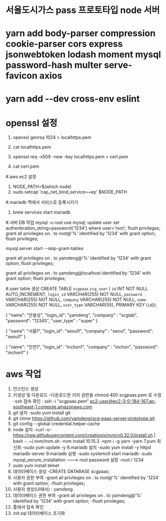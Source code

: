 # 서울도시가스 pass 프로토타입 node 서버

# yarn add body-parser compression cookie-parser cors express jsonwebtoken lodash moment mysql password-hash multer serve-favicon axios

# yarn add --dev cross-env eslint

# openssl 설정
 1. openssl genrsa 1024 > localhttps.pem

 2. cat localhttps.pem

 3. openssl req -x509 -new -key localhttps.pem > cert.pem

 4. cat cert.pem

 #.aws ec2 설정
 1. NODE_PATH=$(which node)
 2. sudo setcap 'cap_net_bind_service=+ep' $NODE_PATH

 #.mariadb 맥에서 서비스로 등록시키기
 1. brew services start mariadb

 #.서버 DB 작업
mysql -u root
use mysql;
update user set authentication_string=password('1234') where user='root';
flush privileges;
grant all privileges on *.* to root@'%' identified by '1234' with grant option;
flush privileges;

mysql.server start --skip-grant-tables

grant all privileges on *.* to yamdeng@'%' identified by '1234' with grant option;
flush privileges;

grant all privileges on *.* to yamdeng@localhost identified by '1234' with grant option;
flush privileges;

#.user table 생성
CREATE TABLE `scgpaas`.`scg_user` (
  `id` INT NOT NULL AUTO_INCREMENT,
  `login_id` VARCHAR(255) NOT NULL,
  `password` VARCHAR(255) NOT NULL,
  `company` VARCHAR(255) NOT NULL,
  `name` VARCHAR(255) NOT NULL,
  `user_type` VARCHAR(55),
  PRIMARY KEY (`id`));



{
  "name": "안용성",
  "login_id": "yamdeng",
  "company" : "scglab",
  "password": "12345",
  "user_type" : "super"
}

{
  "name": "서울1",
  "login_id": "seoul1",
  "company" : "seoul",
  "password": "seoul1"
}

{
  "name": "인천1",
  "login_id": "inchon1",
  "company" : "inchon",
  "password": "inchon1"
}

# aws 작업
 1. 인스턴스 생성
 2. 키생성 및 다운로드
  -다운로드한 키의 권한을 chmod 400 scgpaas.pem 로 수정
  -ssh 접속 확인 : ssh -i "scgpaas.pem" ec2-user@ec2-3-0-184-167.ap-southeast-1.compute.amazonaws.com
 3. git 설치
  -sudo yum install git
 4. git clone https://github.com/yamdeng/scg-paas-server-prototype.git
 5. git config --global credential.helper cache
 6. node 설치
  -curl -o- https://raw.githubusercontent.com/creationix/nvm/v0.32.0/install.sh | bash
  -. ~/.nvm/nvm.sh
  -nvm install 10.15.3
  -npm i -g yarn
  -yarn
 7.yum 최신화
  -sudo yum update -y
 8.mariadb 설치
  -sudo yum install -y httpd mariadb-server
 9.mariadb 실행
  -sudo systemctl start mariadb
  -sudo mysql_secure_installation ---> root password 설정
  -root / 1234
10. sudo yum install telnet
11. 데이터베이스 생성
 -CREATE DATABASE scgpaas;
12. 사용자 권한 부여
 -grant all privileges on *.* to root@'%' identified by '1234' with grant option;
 -flush privileges;
13. 사용자 생성(UI에서) : yamdeng
14. 데이터베이스 권한 부여
 -grant all privileges on *.* to yamdeng@'%' identified by '1234' with grant option;
 -flush privileges;
15. 툴에서 접속 확인
16. init.sql 데이터베이스 초기화


